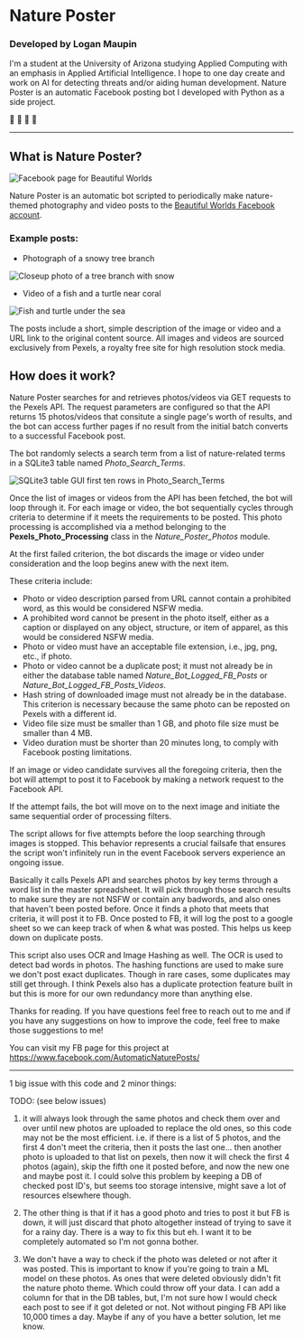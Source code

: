 # **Nature Poster**

### Developed by **Logan Maupin**

I'm a student at the University of Arizona studying Applied Computing with an emphasis in Applied Artificial Intelligence. I hope to one day create and work on AI for detecting threats and/or aiding human development. Nature Poster is an automatic Facebook posting bot I developed with Python as a side project.

🌱 🌲 🌿 🌳

---

## What is Nature Poster?

![Facebook page for Beautiful Worlds](/documentation-images/beautifulWorldsfb.png)

Nature Poster is an automatic bot scripted to periodically make nature-themed photography and video posts to the [Beautiful Worlds Facebook account](https://www.facebook.com/AutomaticNaturePosts/).

### Example posts:

- Photograph of a snowy tree branch

![Closeup photo of a tree branch with snow](/documentation-images/example-image-post.png)

- Video of a fish and a turtle near coral

![Fish and turtle under the sea](/documentation-images/example-video-post.png)

The posts include a short, simple description of the image or video and a URL link to the original content source. All images and videos are sourced exclusively from Pexels, a royalty free site for high resolution stock media.

## **How does it work?**

Nature Poster searches for and retrieves photos/videos via GET requests to the Pexels API. The request parameters are configured so that the API returns 15 photos/videos that consitute a single page's worth of results, and the bot can access further pages if no result from the initial batch converts to a successful Facebook post.

The bot randomly selects a search term from a list of nature-related terms in a SQLite3 table named _Photo_Search_Terms_.

![SQLite3 table GUI first ten rows in Photo_Search_Terms](/documentation-images/photo_search_terms.png)

Once the list of images or videos from the API has been fetched, the bot will loop through it. For each image or video, the bot sequentially cycles through criteria to determine if it meets the requirements to be posted. This photo processing is accomplished via a method belonging to the **Pexels_Photo_Processing** class in the _Nature_Poster_Photos_ module.

At the first failed criterion, the bot discards the image or video under consideration and the loop begins anew with the next item.

These criteria include:

- Photo or video description parsed from URL cannot contain a prohibited word, as this would be considered NSFW media.
- A prohibited word cannot be present in the photo itself, either as a caption or displayed on any object, structure, or item of apparel, as this would be considered NSFW media.
- Photo or video must have an acceptable file extension, i.e., jpg, png, etc., if photo.
- Photo or video cannot be a duplicate post; it must not already be in either the database table named _Nature_Bot_Logged_FB_Posts_ or _Nature_Bot_Logged_FB_Posts_Videos_.
- Hash string of downloaded image must not already be in the database. This criterion is necessary because the same photo can be reposted on Pexels with a different id.
- Video file size must be smaller than 1 GB, and photo file size must be smaller than 4 MB.
- Video duration must be shorter than 20 minutes long, to comply with Facebook posting limitations.

If an image or video candidate survives all the foregoing criteria, then the bot will attempt to post it to Facebook by making a network request to the Facebook API.

If the attempt fails, the bot will move on to the next image and initiate the same sequential order of processing filters.

The script allows for five attempts before the loop searching through images is stopped. This behavior represents a crucial failsafe that ensures the script won't infinitely run in the event Facebook servers experience an ongoing issue.

Basically it calls Pexels API and searches photos by key terms through a word list in the master spreadsheet. It will pick through those search results to make sure they are not NSFW or contain any badwords, and also ones that haven't been posted before. Once it finds a photo that meets that criteria, it will post it to FB. Once posted to FB, it will log the post to a google sheet so we can keep track of when & what was posted. This helps us keep down on duplicate posts.

This script also uses OCR and Image Hashing as well. The OCR is used to detect bad words in photos. The hashing functions are used to make sure we don't post exact duplicates. Though in rare cases, some duplicates may still get through. I think Pexels also has a duplicate protection feature built in but this is more for our own redundancy more than anything else.

Thanks for reading. If you have questions feel free to reach out to me and if you have any suggestions on how to improve the code, feel free to make those suggestions to me!

You can visit my FB page for this project at https://www.facebook.com/AutomaticNaturePosts/

---

1 big issue with this code and 2 minor things:

TODO: (see below issues)

1. it will always look through the same photos and check them over and over until new photos are uploaded
   to replace the old ones, so this code may not be the most efficient. i.e. if there is a list of 5 photos,
   and the first 4 don't meet the criteria, then it posts the last one... then another photo is uploaded to that list
   on pexels, then now it will check the first 4 photos (again), skip the fifth one it posted before, and
   now the new one and maybe post it. I could solve this problem by keeping a DB of checked post ID's, but
   seems too storage intensive, might save a lot of resources elsewhere though.

2. The other thing is that if it has a good photo and tries to post it but FB is down, it will just discard that
   photo altogether instead of trying to save it for a rainy day. There is a way to fix this but eh. I want it
   to be completely automated so I'm not gonna bother.

3. We don't have a way to check if the photo was deleted or not after it was posted. This is important to know
   if you're going to train a ML model on these photos. As ones that were deleted obviously didn't fit the
   nature photo theme. Which could throw off your data. I can add a column for that in the DB tables, but,
   I'm not sure how I would check each post to see if it got deleted or not. Not without pinging FB API like
   10,000 times a day. Maybe if any of you have a better solution, let me know.
